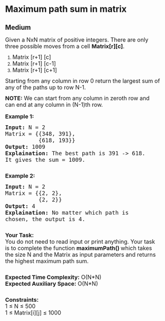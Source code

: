 # Maximum path sum in matrix
## Medium
<div class="problems_problem_content__Xm_eO" style="user-select: auto;"><p style="user-select: auto;"><span style="font-size: 18px; user-select: auto;">Given a NxN&nbsp;matrix&nbsp;of positive integers.&nbsp;There are only three possible moves from a cell <strong style="user-select: auto;">Matrix[r][c]</strong>.</span></p>

<ol style="user-select: auto;">
	<li style="user-select: auto;"><span style="font-size: 18px; user-select: auto;">Matrix [r+1] [c]</span></li>
	<li style="user-select: auto;"><span style="font-size: 18px; user-select: auto;">Matrix [r+1] [c-1]</span></li>
	<li style="user-select: auto;"><span style="font-size: 18px; user-select: auto;">Matrix [r+1] [c+1]</span></li>
</ol>

<p style="user-select: auto;"><span style="font-size: 18px; user-select: auto;">Starting from any column in row 0 return the largest sum of any of the paths up to row N-1.</span></p>

<p style="user-select: auto;"><span style="font-size: 18px; user-select: auto;"><strong style="user-select: auto;">NOTE:</strong> We can start from any column in zeroth row and can end at any column in (N-1)th row.</span><br style="user-select: auto;">
<br style="user-select: auto;">
<strong style="user-select: auto;"><span style="font-size: 18px; user-select: auto;">Example 1:</span></strong></p>

<pre style="user-select: auto;"><span style="font-size: 18px; user-select: auto;"><strong style="user-select: auto;">Input:</strong> N = 2
Matrix = {{348, 391},
          {618, 193}}
<strong style="user-select: auto;">Output:</strong> 1009
<strong style="user-select: auto;">Explaination:</strong> The best path is 391 -&gt; 618. 
It gives the sum = 1009.</span></pre>

<p style="user-select: auto;"><br style="user-select: auto;">
<strong style="user-select: auto;"><span style="font-size: 18px; user-select: auto;">Example 2:</span></strong></p>

<pre style="user-select: auto;"><span style="font-size: 18px; user-select: auto;"><strong style="user-select: auto;">Input:</strong> N = 2
Matrix = {{2, 2},
          {2, 2}}
<strong style="user-select: auto;">Output:</strong> 4
<strong style="user-select: auto;">Explaination:</strong> No matter which path is 
chosen, the output is 4.</span></pre>

<p style="user-select: auto;"><br style="user-select: auto;">
<span style="font-size: 18px; user-select: auto;"><strong style="user-select: auto;">Your Task:</strong><br style="user-select: auto;">
You do not need to read input or print anything. Your task is to complete the function <strong style="user-select: auto;">maximumPath() </strong>which takes the size N and the Matrix as input parameters and returns the highest maximum path sum.</span></p>

<p style="user-select: auto;"><br style="user-select: auto;">
<span style="font-size: 18px; user-select: auto;"><strong style="user-select: auto;">Expected Time Complexity:</strong> O(N*N)<br style="user-select: auto;">
<strong style="user-select: auto;">Expected Auxiliary Space:</strong> O(N*N)</span></p>

<p style="user-select: auto;"><br style="user-select: auto;">
<span style="font-size: 18px; user-select: auto;"><strong style="user-select: auto;">Constraints:</strong><br style="user-select: auto;">
1 ≤ N ≤ 500<br style="user-select: auto;">
1 ≤ Matrix[i][j] ≤ 1000</span></p>
</div>